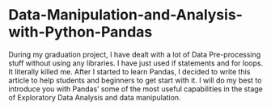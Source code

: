 # Data-Manipulation-and-Analysis-with-Python-Pandas
During my graduation project, I have dealt with a lot of Data Pre-processing stuff without using any libraries. I have just used if statements and for loops. It literally killed me. After I started to learn Pandas, I decided to write this article to help students and beginners to get start with it. I will do my best to introduce you with Pandas’ some of the most useful capabilities in the stage of Exploratory Data Analysis and data manipulation.
